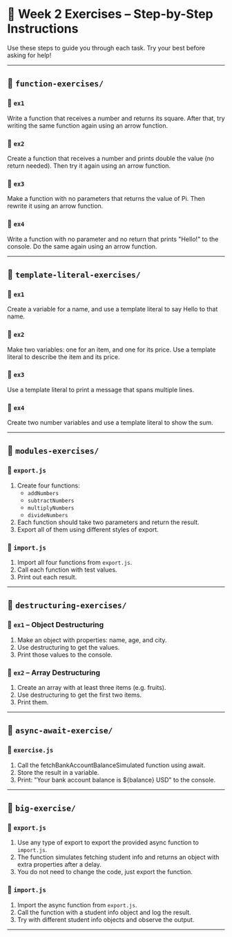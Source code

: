 # 🧩 Week 2 Exercises – Step-by-Step Instructions

Use these steps to guide you through each task. Try your best before asking for help!

---

## 📁 `function-exercises/`

### 🔹 `ex1`

Write a function that receives a number and returns its square. After that, try writing the same function again using an arrow function.

### 🔹 `ex2`

Create a function that receives a number and prints double the value (no return needed). Then try it again using an arrow function.

### 🔹 `ex3`

Make a function with no parameters that returns the value of Pi. Then rewrite it using an arrow function.

### 🔹 `ex4`

Write a function with no parameter and no return that prints "Hello!" to the console. Do the same again using an arrow function.

---

## 📁 `template-literal-exercises/`

### 🔹 `ex1`

Create a variable for a name, and use a template literal to say Hello to that name.

### 🔹 `ex2`

Make two variables: one for an item, and one for its price. Use a template literal to describe the item and its price.

### 🔹 `ex3`

Use a template literal to print a message that spans multiple lines.

### 🔹 `ex4`

Create two number variables and use a template literal to show the sum.

---

## 📁 `modules-exercises/`

### 🔹 `export.js`

1. Create four functions:
   - `addNumbers`
   - `subtractNumbers`
   - `multiplyNumbers`
   - `divideNumbers`
2. Each function should take two parameters and return the result.
3. Export all of them using different styles of export.

### 🔹 `import.js`

1. Import all four functions from `export.js`.
2. Call each function with test values.
3. Print out each result.

---

## 📁 `destructuring-exercises/`

### 🔹 `ex1` – Object Destructuring

1. Make an object with properties: name, age, and city.
2. Use destructuring to get the values.
3. Print those values to the console.

### 🔹 `ex2` – Array Destructuring

1. Create an array with at least three items (e.g. fruits).
2. Use destructuring to get the first two items.
3. Print them.

---

## 📁 `async-await-exercise/`

### 🔹 `exercise.js`

1. Call the fetchBankAccountBalanceSimulated function using await.
2. Store the result in a variable.
3. Print: "Your bank account balance is ${balance} USD" to the console.

---

## 📁 `big-exercise/`

### 🔹 `export.js`

1. Use any type of export to export the provided async function to `import.js`.
2. The function simulates fetching student info and returns an object with extra properties after a delay.
3. You do not need to change the code, just export the function.

### 🔹 `import.js`

1. Import the async function from `export.js`.
2. Call the function with a student info object and log the result.
3. Try with different student info objects and observe the output.

---
